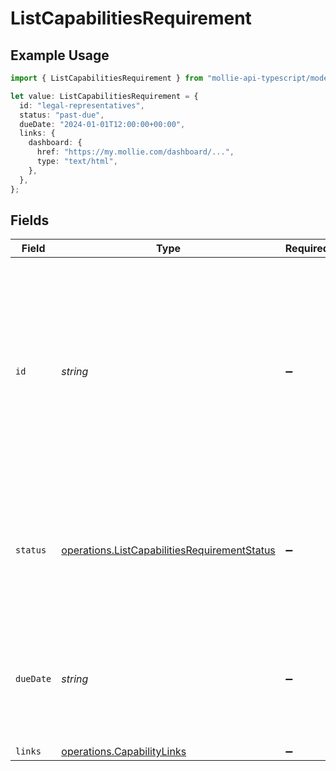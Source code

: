 # ListCapabilitiesRequirement

## Example Usage

```typescript
import { ListCapabilitiesRequirement } from "mollie-api-typescript/models/operations";

let value: ListCapabilitiesRequirement = {
  id: "legal-representatives",
  status: "past-due",
  dueDate: "2024-01-01T12:00:00+00:00",
  links: {
    dashboard: {
      href: "https://my.mollie.com/dashboard/...",
      type: "text/html",
    },
  },
};
```

## Fields

| Field                                                                                                                                                                                              | Type                                                                                                                                                                                               | Required                                                                                                                                                                                           | Description                                                                                                                                                                                        | Example                                                                                                                                                                                            |
| -------------------------------------------------------------------------------------------------------------------------------------------------------------------------------------------------- | -------------------------------------------------------------------------------------------------------------------------------------------------------------------------------------------------- | -------------------------------------------------------------------------------------------------------------------------------------------------------------------------------------------------- | -------------------------------------------------------------------------------------------------------------------------------------------------------------------------------------------------- | -------------------------------------------------------------------------------------------------------------------------------------------------------------------------------------------------- |
| `id`                                                                                                                                                                                               | *string*                                                                                                                                                                                           | :heavy_minus_sign:                                                                                                                                                                                 | The name of this requirement, referring to the task to be fulfilled by the organization<br/>to enable or re-enable the capability. The name is unique among other requirements<br/>of the same capability. | legal-representatives                                                                                                                                                                              |
| `status`                                                                                                                                                                                           | [operations.ListCapabilitiesRequirementStatus](../../models/operations/listcapabilitiesrequirementstatus.md)                                                                                       | :heavy_minus_sign:                                                                                                                                                                                 | The status of the requirement depends on its due date.<br/>If no due date is given, the status will be `requested`.                                                                                | past-due                                                                                                                                                                                           |
| `dueDate`                                                                                                                                                                                          | *string*                                                                                                                                                                                           | :heavy_minus_sign:                                                                                                                                                                                 | Due date until the requirement must be fulfilled, if any. The date is shown in ISO-8601 format.                                                                                                    | 2024-01-01T12:00:00+00:00                                                                                                                                                                          |
| `links`                                                                                                                                                                                            | [operations.CapabilityLinks](../../models/operations/capabilitylinks.md)                                                                                                                           | :heavy_minus_sign:                                                                                                                                                                                 | N/A                                                                                                                                                                                                |                                                                                                                                                                                                    |